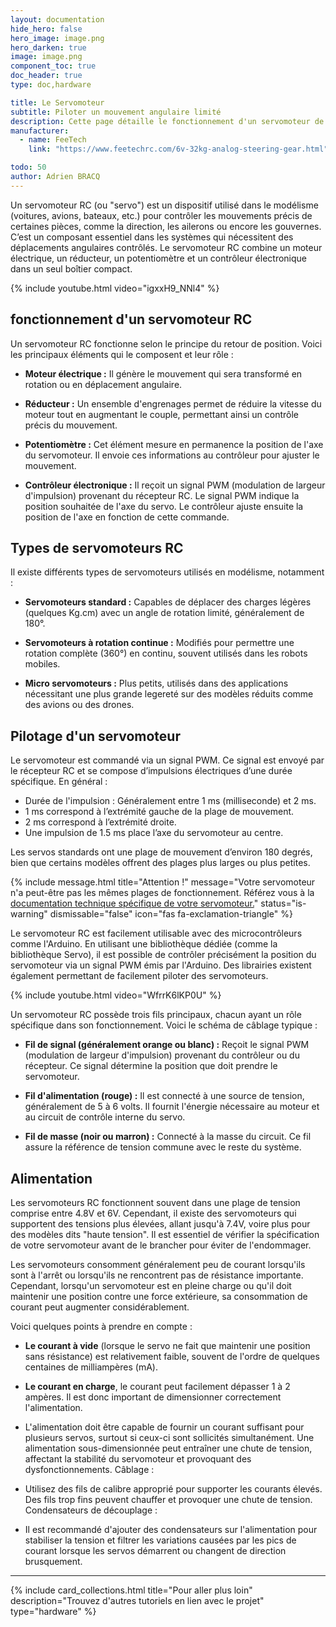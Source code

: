```yaml
---
layout: documentation
hide_hero: false
hero_image: image.png
hero_darken: true
image: image.png
component_toc: true
doc_header: true
type: doc,hardware

title: Le Servomoteur
subtitle: Piloter un mouvement angulaire limité
description: Cette page détaille le fonctionnement d'un servomoteur de modélisme
manufacturer:
  - name: FeeTech
    link: "https://www.feetechrc.com/6v-32kg-analog-steering-gear.html"

todo: 50
author: Adrien BRACQ
---
```


Un servomoteur RC (ou "servo") est un dispositif utilisé dans le modélisme (voitures, avions, bateaux, etc.) pour contrôler les mouvements précis de certaines pièces, comme la direction, les ailerons ou encore les gouvernes. C’est un composant essentiel dans les systèmes qui nécessitent des déplacements angulaires contrôlés. Le servomoteur RC combine un moteur électrique, un réducteur, un potentiomètre et un contrôleur électronique dans un seul boîtier compact.

{% include youtube.html video="igxxH9_NNl4" %}

## fonctionnement d'un servomoteur RC

Un servomoteur RC fonctionne selon le principe du retour de position. Voici les principaux éléments qui le composent et leur rôle :

- **Moteur électrique :** Il génère le mouvement qui sera transformé en rotation ou en déplacement angulaire.

- **Réducteur :** Un ensemble d'engrenages permet de réduire la vitesse du moteur tout en augmentant le couple, permettant ainsi un contrôle précis du mouvement.

- **Potentiomètre :** Cet élément mesure en permanence la position de l'axe du servomoteur. Il envoie ces informations au contrôleur pour ajuster le mouvement.

- **Contrôleur électronique :** Il reçoit un signal PWM (modulation de largeur d'impulsion) provenant du récepteur RC. Le signal PWM indique la position souhaitée de l'axe du servo. Le contrôleur ajuste ensuite la position de l'axe en fonction de cette commande.

## Types de servomoteurs RC

Il existe différents types de servomoteurs utilisés en modélisme, notamment :

- **Servomoteurs standard :** Capables de déplacer des charges légères (quelques Kg.cm) avec un angle de rotation limité, généralement de 180°.

- **Servomoteurs à rotation continue :** Modifiés pour permettre une rotation complète (360°) en continu, souvent utilisés dans les robots mobiles.

- **Micro servomoteurs :** Plus petits, utilisés dans des applications nécessitant une plus grande legereté sur des modèles réduits comme des avions ou des drones.

## Pilotage d'un servomoteur

Le servomoteur est commandé via un signal PWM. Ce signal est envoyé par le récepteur RC et se compose d’impulsions électriques d’une durée spécifique. En général :

- Durée de l'impulsion : Généralement entre 1 ms (milliseconde) et 2 ms.
- 1 ms correspond à l’extrémité gauche de la plage de mouvement.
- 2 ms correspond à l’extrémité droite.
- Une impulsion de 1.5 ms place l’axe du servomoteur au centre.

Les servos standards ont une plage de mouvement d’environ 180 degrés, bien que certains modèles offrent des plages plus larges ou plus petites.

{% include message.html title="Attention !" message="Votre servomoteur n'a peut-être pas les mêmes plages de fonctionnement. Référez vous à la [documentation technique spécifique de votre servomoteur.](https://www.feetechrc.com/6v-32kg-analog-steering-gear.html)"
status="is-warning" dismissable="false" icon="fas fa-exclamation-triangle" %}

Le servomoteur RC est facilement utilisable avec des microcontrôleurs comme l'Arduino. En utilisant une bibliothèque dédiée (comme la bibliothèque Servo), il est possible de contrôler précisément la position du servomoteur via un signal PWM émis par l'Arduino. Des librairies existent également permettant de facilement piloter des servomoteurs.

{% include youtube.html video="WfrrK6lKP0U" %}

Un servomoteur RC possède trois fils principaux, chacun ayant un rôle spécifique dans son fonctionnement. Voici le schéma de câblage typique :

- **Fil de signal (généralement orange ou blanc) :** Reçoit le signal PWM (modulation de largeur d'impulsion) provenant du contrôleur ou du récepteur. Ce signal détermine la position que doit prendre le servomoteur.

- **Fil d'alimentation (rouge) :** Il est connecté à une source de tension, généralement de 5 à 6 volts. Il fournit l'énergie nécessaire au moteur et au circuit de contrôle interne du servo.

- **Fil de masse (noir ou marron) :** Connecté à la masse du circuit. Ce fil assure la référence de tension commune avec le reste du système.

## Alimentation

Les servomoteurs RC fonctionnent souvent dans une plage de tension comprise entre 4.8V et 6V. Cependant, il existe des servomoteurs qui supportent des tensions plus élevées, allant jusqu'à 7.4V, voire plus pour des modèles dits "haute tension". Il est essentiel de vérifier la spécification de votre servomoteur avant de le brancher pour éviter de l'endommager.

Les servomoteurs consomment généralement peu de courant lorsqu'ils sont à l'arrêt ou lorsqu'ils ne rencontrent pas de résistance importante. Cependant, lorsqu'un servomoteur est en pleine charge ou qu'il doit maintenir une position contre une force extérieure, sa consommation de courant peut augmenter considérablement.

Voici quelques points à prendre en compte :

- **Le courant à vide** (lorsque le servo ne fait que maintenir une position sans résistance) est relativement faible, souvent de l'ordre de quelques centaines de milliampères (mA).

- **Le courant en charge**, le courant peut facilement dépasser 1 à 2 ampères. Il est donc important de dimensionner correctement l'alimentation.

- L'alimentation doit être capable de fournir un courant suffisant pour plusieurs servos, surtout si ceux-ci sont sollicités simultanément. Une alimentation sous-dimensionnée peut entraîner une chute de tension, affectant la stabilité du servomoteur et provoquant des dysfonctionnements.
Câblage :

- Utilisez des fils de calibre approprié pour supporter les courants élevés. Des fils trop fins peuvent chauffer et provoquer une chute de tension.
Condensateurs de découplage :

- Il est recommandé d'ajouter des condensateurs sur l'alimentation pour stabiliser la tension et filtrer les variations causées par les pics de courant lorsque les servos démarrent ou changent de direction brusquement.

---

{%
  include card_collections.html
  title="Pour aller plus loin"
  description="Trouvez d'autres tutoriels en lien avec le projet"
  type="hardware"
%}